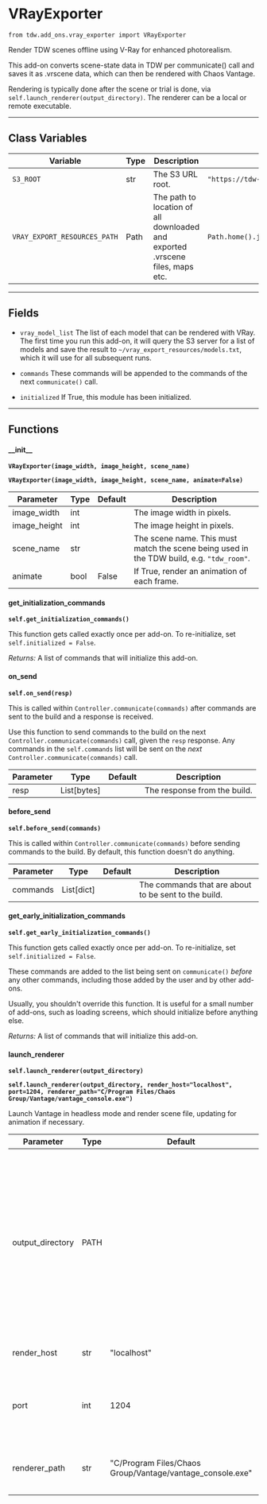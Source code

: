 # VRayExporter

`from tdw.add_ons.vray_exporter import VRayExporter`

Render TDW scenes offline using V-Ray for enhanced photorealism.

This add-on converts scene-state data in TDW per communicate() call and saves it as .vrscene data, which can then be rendered with Chaos Vantage.

Rendering is typically done after the scene or trial is done, via `self.launch_renderer(output_directory)`. The renderer can be a local or remote executable.

***

## Class Variables

| Variable | Type | Description | Value |
| --- | --- | --- | --- |
| `S3_ROOT` | str | The S3 URL root. | `"https://tdw-public.s3.amazonaws.com/"` |
| `VRAY_EXPORT_RESOURCES_PATH` | Path | The path to location of all downloaded and exported .vrscene files, maps etc. | `Path.home().joinpath("vray_export_resources")` |

***

## Fields

- `vray_model_list` The list of each model that can be rendered with VRay. The first time you run this add-on, it will query the S3 server for a list of models and save the result to `~/vray_export_resources/models.txt`, which it will use for all subsequent runs.

- `commands` These commands will be appended to the commands of the next `communicate()` call.

- `initialized` If True, this module has been initialized.

***

## Functions

#### \_\_init\_\_

**`VRayExporter(image_width, image_height, scene_name)`**

**`VRayExporter(image_width, image_height, scene_name, animate=False)`**

| Parameter | Type | Default | Description |
| --- | --- | --- | --- |
| image_width |  int |  | The image width in pixels. |
| image_height |  int |  | The image height in pixels. |
| scene_name |  str |  | The scene name. This must match the scene being used in the TDW build, e.g. `"tdw_room"`. |
| animate |  bool  | False | If True, render an animation of each frame. |

#### get_initialization_commands

**`self.get_initialization_commands()`**

This function gets called exactly once per add-on. To re-initialize, set `self.initialized = False`.

_Returns:_  A list of commands that will initialize this add-on.

#### on_send

**`self.on_send(resp)`**

This is called within `Controller.communicate(commands)` after commands are sent to the build and a response is received.

Use this function to send commands to the build on the next `Controller.communicate(commands)` call, given the `resp` response.
Any commands in the `self.commands` list will be sent on the *next* `Controller.communicate(commands)` call.

| Parameter | Type | Default | Description |
| --- | --- | --- | --- |
| resp |  List[bytes] |  | The response from the build. |

#### before_send

**`self.before_send(commands)`**

This is called within `Controller.communicate(commands)` before sending commands to the build. By default, this function doesn't do anything.

| Parameter | Type | Default | Description |
| --- | --- | --- | --- |
| commands |  List[dict] |  | The commands that are about to be sent to the build. |

#### get_early_initialization_commands

**`self.get_early_initialization_commands()`**

This function gets called exactly once per add-on. To re-initialize, set `self.initialized = False`.

These commands are added to the list being sent on `communicate()` *before* any other commands, including those added by the user and by other add-ons.

Usually, you shouldn't override this function. It is useful for a small number of add-ons, such as loading screens, which should initialize before anything else.

_Returns:_  A list of commands that will initialize this add-on.

#### launch_renderer

**`self.launch_renderer(output_directory)`**

**`self.launch_renderer(output_directory, render_host="localhost", port=1204, renderer_path="C/Program Files/Chaos Group/Vantage/vantage_console.exe")`**

Launch Vantage in headless mode and render scene file, updating for animation if necessary.

| Parameter | Type | Default | Description |
| --- | --- | --- | --- |
| output_directory |  PATH |  | The root output directory. If `render_host == "localhost"`, this directory will be created if it doesn't already exist. On a remote server, the directory must already exist. |
| render_host |  str  | "localhost" | The render host IP address. |
| port |  int  | 1204 | The socket port for the render host. This is only used for remote SSHing. |
| renderer_path |  str  | "C/Program Files/Chaos Group/Vantage/vantage_console.exe" | The file path to the Vantage console executable. |